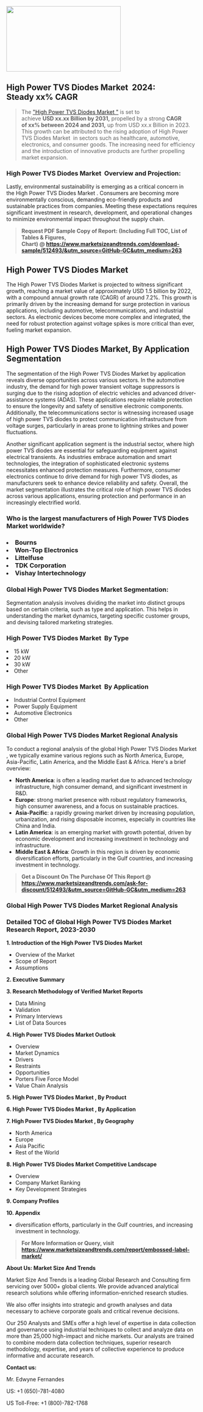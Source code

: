 <p><img class="alignnone size-medium wp-image-20088" src="https://ffe5etoiles.com/wp-content/uploads/2024/12/MST1-300x171.png" alt="" width="300" height="171" /></p><h2 id="ember46" class="ember-view reader-text-block__heading-2">High Power TVS Diodes Market &nbsp;2024: Steady&nbsp;xx% CAGR</h2><blockquote id="ember47" class="ember-view reader-text-block__blockquote">The&nbsp;<a class="app-aware-link " href="https://www.marketsizeandtrends.com/download-sample/512493/&utm_source=GitHub-GC&utm_medium=263" target="_blank" data-test-app-aware-link="">"High Power TVS Diodes Market "</a>&nbsp;is set to achieve&nbsp;<strong>USD&nbsp;xx.xx&nbsp;Billion by 2031,</strong>&nbsp;propelled by a strong&nbsp;<strong>CAGR of&nbsp;xx% between 2024 and 2031,</strong>&nbsp;up from USD xx.x Billion in 2023. This growth can be attributed to the rising adoption of&nbsp;High Power TVS Diodes Market &nbsp;in sectors such as healthcare, automotive, electronics, and consumer goods. The increasing need for efficiency and the introduction of innovative products are further propelling market expansion.</blockquote><h3 id="ember48" class="ember-view reader-text-block__heading-3">High Power TVS Diodes Market &nbsp;Overview and Projection:</h3><p id="ember49" class="ember-view reader-text-block__paragraph">Lastly, environmental sustainability is emerging as a critical concern in the&nbsp;High Power TVS Diodes Market . Consumers are becoming more environmentally conscious, demanding eco-friendly products and sustainable practices from companies. Meeting these expectations requires significant investment in research, development, and operational changes to minimize environmental impact throughout the supply chain.</p><blockquote id="ember50" class="ember-view reader-text-block__blockquote"><strong>Request PDF Sample Copy of Report: (Including Full TOC, List of Tables &amp; Figures, Chart)&nbsp;@&nbsp;<strong><a href="https://www.marketsizeandtrends.com/download-sample/512493/&utm_source=GitHub-GC&utm_medium=263" target="_blank">https://www.marketsizeandtrends.com/download-sample/512493/&utm_source=GitHub-GC&utm_medium=263</a></strong></strong></blockquote><h3 class=""> <h2>High Power TVS Diodes Market</h2><p>The High Power TVS Diodes Market is projected to witness significant growth, reaching a market value of approximately USD 1.5 billion by 2022, with a compound annual growth rate (CAGR) of around 7.2%. This growth is primarily driven by the increasing demand for surge protection in various applications, including automotive, telecommunications, and industrial sectors. As electronic devices become more complex and integrated, the need for robust protection against voltage spikes is more critical than ever, fueling market expansion.</p><h2>High Power TVS Diodes Market, By Application Segmentation</h2><p>The segmentation of the High Power TVS Diodes Market by application reveals diverse opportunities across various sectors. In the automotive industry, the demand for high power transient voltage suppressors is surging due to the rising adoption of electric vehicles and advanced driver-assistance systems (ADAS). These applications require reliable protection to ensure the longevity and safety of sensitive electronic components. Additionally, the telecommunications sector is witnessing increased usage of high power TVS diodes to protect communication infrastructure from voltage surges, particularly in areas prone to lightning strikes and power fluctuations.</p><p>Another significant application segment is the industrial sector, where high power TVS diodes are essential for safeguarding equipment against electrical transients. As industries embrace automation and smart technologies, the integration of sophisticated electronic systems necessitates enhanced protection measures. Furthermore, consumer electronics continue to drive demand for high power TVS diodes, as manufacturers seek to enhance device reliability and safety. Overall, the market segmentation illustrates the critical role of high power TVS diodes across various applications, ensuring protection and performance in an increasingly electrified world.</p></h3><h3 id="" class="">Who is the largest manufacturers of&nbsp;High Power TVS Diodes Market worldwide?</h3><h3 class=""></Li><Li>Bourns</Li><Li> Won-Top Electronics</Li><Li> Littelfuse</Li><Li> TDK Corporation</Li><Li> Vishay Intertechnology</h3><h3 id="ember53" class="ember-view reader-text-block__heading-3">Global&nbsp;High Power TVS Diodes Market Segmentation:</h3><p id="ember54" class="ember-view reader-text-block__paragraph">Segmentation analysis involves dividing the market into distinct groups based on certain criteria, such as type and application. This helps in understanding the market dynamics, targeting specific customer groups, and devising tailored marketing strategies.</p><h3 id="" class="">High Power TVS Diodes Market &nbsp;By Type</h3><p></Li><Li>15 kW</Li><Li> 20 kW</Li><Li> 30 kW</Li><Li> Other</p><h3 id="" class="">High Power TVS Diodes Market &nbsp;By Application</h3><p class=""></Li><Li>Industrial Control Equipment</Li><Li> Power Supply Equipment</Li><Li> Automotive Electronics</Li><Li> Other</p><h3 id="ember62" class="ember-view reader-text-block__heading-3">Global High Power TVS Diodes Market Regional Analysis</h3><p id="ember63" class="ember-view reader-text-block__paragraph">To conduct a regional analysis of the global High Power TVS Diodes Market , we typically examine various regions such as North America, Europe, Asia-Pacific, Latin America, and the Middle East &amp; Africa. Here's a brief overview:</p><ul><li><strong>North America</strong>: is often a leading market due to advanced technology infrastructure, high consumer demand, and significant investment in R&amp;D.</li><li><strong>Europe</strong>: strong market presence with robust regulatory frameworks, high consumer awareness, and a focus on sustainable practices.</li><li><strong>Asia-Pacific</strong>: a rapidly growing market driven by increasing population, urbanization, and rising disposable incomes, especially in countries like China and India.</li><li><strong>Latin America</strong>: is an emerging market with growth potential, driven by economic development and increasing investment in technology and infrastructure.</li><li><strong>Middle East &amp; Africa</strong>: Growth in this region is driven by economic diversification efforts, particularly in the Gulf countries, and increasing investment in technology.</li></ul><blockquote id="ember61" class="ember-view reader-text-block__blockquote"><strong>Get a Discount On The Purchase Of This Report @ <strong><a href="https://html-cleaner.com/" target="">https://www.marketsizeandtrends.com/ask-for-discount/512493/&utm_source=GitHub-GC&utm_medium=263</a></strong></strong></blockquote><h3 id="ember62" class="ember-view reader-text-block__heading-3">Global High Power TVS Diodes Market Regional Analysis</h3><h3 id="" class="">Detailed TOC of Global High Power TVS Diodes Market Research Report, 2023-2030</h3><p id="" class=""><strong>1. Introduction of the High Power TVS Diodes Market </strong></p><ul><li>Overview of the Market</li><li>Scope of Report</li><li>Assumptions</li></ul><p id="" class=""><strong>2. Executive Summary</strong></p><p id="" class=""><strong>3. Research Methodology of Verified Market Reports</strong></p><ul><li>Data Mining</li><li>Validation</li><li>Primary Interviews</li><li>List of Data Sources</li></ul><p id="" class=""><strong>4. High Power TVS Diodes Market Outlook</strong></p><ul><li>Overview</li><li>Market Dynamics</li><li>Drivers</li><li>Restraints</li><li>Opportunities</li><li>Porters Five Force Model</li><li>Value Chain Analysis</li></ul><p id="" class=""><strong>5. High Power TVS Diodes Market , By Product</strong></p><p id="" class=""><strong>6. High Power TVS Diodes Market , By Application</strong></p><p id="" class=""><strong>7. High Power TVS Diodes Market , By Geography</strong></p><ul><li>North America</li><li>Europe</li><li>Asia Pacific</li><li>Rest of the World</li></ul><p id="" class=""><strong>8. High Power TVS Diodes Market Competitive Landscape</strong></p><ul><li>Overview</li><li>Company Market Ranking</li><li>Key Development Strategies</li></ul><p id="" class=""><strong>9. Company Profiles</strong></p><p id="" class=""><strong>10. Appendix</strong></p><ul><li>diversification efforts, particularly in the Gulf countries, and increasing investment in technology.</li></ul><blockquote id="ember65" class="ember-view reader-text-block__blockquote"><strong>For More Information or Query, visit <strong><strong><a href="https://html-cleaner.com/" target="">https://www.marketsizeandtrends.com/report/embossed-label-market/</a></strong></strong></strong></blockquote><p id="" class=""><strong>About Us: Market Size And Trends</strong></p><p id="" class="">Market Size And Trends is a leading Global Research and Consulting firm servicing over 5000+ global clients. We provide advanced analytical research solutions while offering information-enriched research studies.</p><p id="" class="">We also offer insights into strategic and growth analyses and data necessary to achieve corporate goals and critical revenue decisions.</p><p id="" class="">Our 250 Analysts and SMEs offer a high level of expertise in data collection and governance using industrial techniques to collect and analyze data on more than 25,000 high-impact and niche markets. Our analysts are trained to combine modern data collection techniques, superior research methodology, expertise, and years of collective experience to produce informative and accurate research.</p><p id="" class=""><strong>Contact us:</strong></p><p id="" class="">Mr. Edwyne Fernandes</p><p id="" class="">US: +1 (650)-781-4080</p><p id="" class="">US Toll-Free: +1 (800)-782-1768</p>
